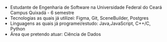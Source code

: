 - Estudante de Engenharia de Software na Universidade Federal do Ceará Campus Quixadá - 6 semestre
- Tecnologias as quais já utilizei: Figma, Git, SceneBuilder, Postgres
- Linguagens as quais já programei/estudo: Java,JavaScript, C++/C, Python
- Área que pretendo atuar: Ciência de Dados
